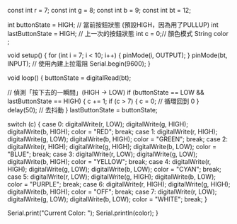 const int r = 7;
const int g = 8;
const int b = 9;
const int bt = 12;

int buttonState = HIGH;       // 當前按鈕狀態 (預設HIGH，因為用了PULLUP)
int lastButtonState =                     HIGH;   // 上一次的按鈕狀態
int c = 0;// 顏色模式
String color ;

void setup() {
  for (int i = 7; i < 10; i++) {
    pinMode(i, OUTPUT);
  }
  pinMode(bt, INPUT);   // 使用內建上拉電阻
  Serial.begin(9600);
}

void loop() {
  buttonState = digitalRead(bt);

  // 偵測「按下去的一瞬間」(HIGH → LOW)
  if (buttonState == LOW && lastButtonState == HIGH) {
    c += 1;
    if (c > 7) {
      c = 0;  // 循環回到 0
    }
    delay(50); // 去抖動
  }
  lastButtonState = buttonState;

  switch (c) {
    case 0: 
      digitalWrite(r, LOW);
      digitalWrite(g, HIGH);
      digitalWrite(b, HIGH);
      color = "RED";
      break;
    case 1: 
      digitalWrite(r, HIGH);
      digitalWrite(g, LOW);
      digitalWrite(b, HIGH);
      color = "GREEN";
      break;
    case 2:
      digitalWrite(r, HIGH);
      digitalWrite(g, HIGH);
      digitalWrite(b, LOW);
      color = "BLUE";
      break;
    case 3: 
      digitalWrite(r, LOW);
      digitalWrite(g, LOW);
      digitalWrite(b, HIGH);
      color = "YELLOW";
      break;
    case 4: 
      digitalWrite(r, HIGH);
      digitalWrite(g, LOW);
      digitalWrite(b, LOW);
      color = "CYAN";
      break;
    case 5:
      digitalWrite(r, LOW);
      digitalWrite(g, HIGH);
      digitalWrite(b, LOW);
      color = "PURPLE";
      break;
    case 6:
      digitalWrite(r, HIGH);
      digitalWrite(g, HIGH);
      digitalWrite(b, HIGH);
      color = "OFF";
      break;
    case 7:
      digitalWrite(r, LOW);
      digitalWrite(g, LOW);
      digitalWrite(b, LOW);
      color = "WHITE";
      break;
  }

  Serial.print("Current Color: ");
  Serial.println(color);
}
